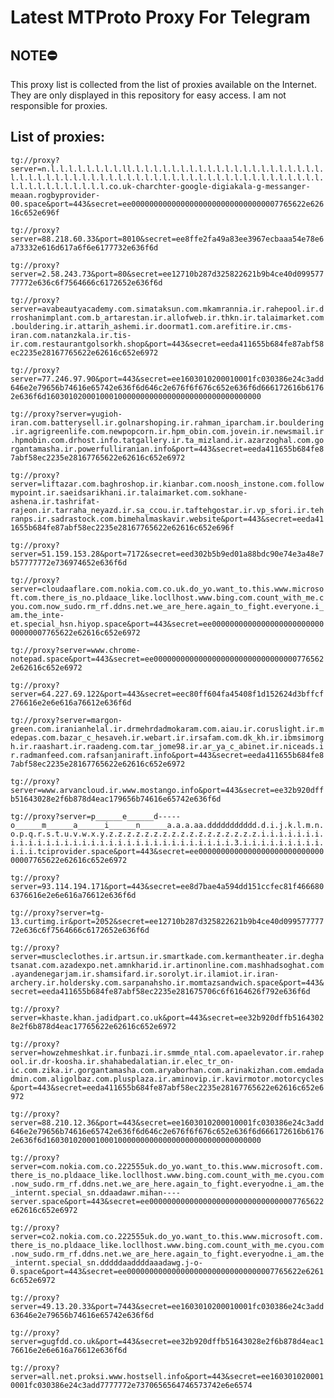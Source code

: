 # Latest MTProto Proxy For Telegram

## NOTE⛔

This proxy list is collected from the list of proxies available on the Internet. They are only displayed in this repository for easy access. I am not responsible for proxies.

## List of proxies:

`tg://proxy?server=n.l.l.l.l.l.l.l.l.ll.l.l.l.l.l.l.l.l.l.l.l.l.l.l.l.l.l.l.l.l.l.l.l.l.l.l.l.l.l.l.l.l.l.l.l.l.l.l.l.l.l.l.l.l.l.l.l.l.l.l.l.l.l.l.l.l.l.l.l.l.l.l.l.l.l.l.l.co.uk-charchter-google-digiakala-g-messanger-meaan.rogbyprovider-00.space&port=443&secret=ee000000000000000000000000000000007765622e62616c652e696f`

`tg://proxy?server=88.218.60.33&port=8010&secret=ee8ffe2fa49a83ee3967ecbaaa54e78e6a73332e616d617a6f6e6177732e636f6d`

`tg://proxy?server=2.58.243.73&port=80&secret=ee12710b287d325822621b9b4ce40d09957777772e636c6f7564666c6172652e636f6d`

`tg://proxy?server=avabeautyacademy.com.simataksun.com.mkamrannia.ir.rahepool.ir.drroshanimplant.com.b_artarestan.ir.allofweb.ir.thkn.ir.talaimarket.com.bouldering.ir.attarih_ashemi.ir.doormat1.com.arefitire.ir.cms-iran.com.natanzkala.ir.tis-ir.com.restaurantgolsorkh.shop&port=443&secret=eeda411655b684fe87abf58ec2235e28167765622e62616c652e6972`

`tg://proxy?server=77.246.97.90&port=443&secret=ee1603010200010001fc030386e24c3add646e2e79656b74616e65742e636f6d646c2e676f6f676c652e636f6d666172616b61762e636f6d160301020001000100000000000000000000000000000000`

`tg://proxy?server=yugioh-iran.com.batterysell.ir.golnarshoping.ir.rahman_iparcham.ir.bouldering.ir.agrigreenlife.com.newpopcorn.ir.hpm_obin.com.jovein.ir.newsmail.ir.hpmobin.com.drhost.info.tatgallery.ir.ta_mizland.ir.azarzoghal.com.gorgantamasha.ir.powerfulliranian.info&port=443&secret=eeda411655b684fe87abf58ec2235e28167765622e62616c652e6972`

`tg://proxy?server=liftazar.com.baghroshop.ir.kianbar.com.noosh_instone.com.followmypoint.ir.saeidsarikhani.ir.talaimarket.com.sokhane-ashena.ir.tashrifat-rajeon.ir.tarraha_neyazd.ir.sa_ccou.ir.taftehgostar.ir.vp_sfori.ir.tehranps.ir.sadrastock.com.bimehalmaskavir.website&port=443&secret=eeda411655b684fe87abf58ec2235e28167765622e62616c652e696f`

`tg://proxy?server=51.159.153.28&port=7172&secret=eed302b5b9ed01a88bdc90e74e3a48e7b57777772e736974652e636f6d`

`tg://proxy?server=cloudaaflare.com.nokia.com.co.uk.do_yo.want_to.this.www.microsoft.com.there_is_no.pldaace_like.locllhost.www.bing.com.count_with_me.cyou.com.now_sudo.rm_rf.ddns.net.we_are_here.again_to_fight.everyone.i_am.the_inte-et.special_hsn.hiyop.space&port=443&secret=ee000000000000000000000000000000007765622e62616c652e6972`

`tg://proxy?server=www.chrome-notepad.space&port=443&secret=ee000000000000000000000000000000007765622e62616c652e6972`

`tg://proxy?server=64.227.69.122&port=443&secret=eec80ff604fa45408f1d152624d3bffcf276616e2e6e616a76612e636f6d`

`tg://proxy?server=margon-green.com.iranianhelal.ir.drmehrdadmokaram.com.aiau.ir.coruslight.ir.medepas.com.bazar_c_hesaveh.ir.webart.ir.irsafam.com.dk_kh.ir.ibmsimorgh.ir.raashart.ir.raadeng.com.tar_jome98.ir.ar_ya_c_abinet.ir.niceads.ir.radmanfeed.com.rafsanjaniraft.info&port=443&secret=eeda411655b684fe87abf58ec2235e28167765622e62616c652e6972`

`tg://proxy?server=www.arvancloud.ir.www.mostango.info&port=443&secret=ee32b920dffb51643028e2f6b878d4eac179656b74616e65742e636f6d`

`tg://proxy?server=p______e______d-----o______m______a______i______n______a.a.a.aa.ddddddddddd.d.i.j.k.l.m.n.o.p.q.r.s.t.u.v.w.x.y.z.z.z.z.z.z.z.z.z.z.z.z.z.z.z.z.z.i.i.i.i.i.i.i.i.i.i.i.i.i.i.i.i.i.i.i.i.i.i.i.i.i.i.i.i.i.i.i.i.3.i.i.i.i.i.i.i.i.i.i.i.i.tciprovider.space&port=443&secret=ee000000000000000000000000000000007765622e62616c652e6972`

`tg://proxy?server=93.114.194.171&port=443&secret=ee8d7bae4a594dd151ccfec81f4666806376616e2e6e616a76612e636f6d`

`tg://proxy?server=tg-13.curtimg.ir&port=2052&secret=ee12710b287d325822621b9b4ce40d09957777772e636c6f7564666c6172652e636f6d`

`tg://proxy?server=muscleclothes.ir.artsun.ir.smartkade.com.kermantheater.ir.deghatsanat.com.azadexpo.net.amnkharid.ir.artinonline.com.mashhadsoghat.com.ayandenegarjam.ir.shamsifard.ir.sorolyt.ir.ilamiot.ir.iran-archery.ir.holdersky.com.sarpanahsho.ir.momtazsandwich.space&port=443&secret=eeda411655b684fe87abf58ec2235e281675706c6f6164626f792e636f6d`

`tg://proxy?server=khaste.khan.jadidpart.co.uk&port=443&secret=ee32b920dffb51643028e2f6b878d4eac17765622e62616c652e6972`

`tg://proxy?server=howzehmeshkat.ir.funbazi.ir.smmde_ntal.com.apaelevator.ir.rahepool.ir.dr-koosha.ir.shahabedalatian.ir.elec_tr_on-ic.com.zika.ir.gorgantamasha.com.aryaborhan.com.arinakizhan.com.emdadadmin.com.aligolbaz.com.plusplaza.ir.aminovip.ir.kavirmotor.motorcycles&port=443&secret=eeda411655b684fe87abf58ec2235e28167765622e62616c652e6972`

`tg://proxy?server=88.210.12.36&port=443&secret=ee1603010200010001fc030386e24c3add646e2e79656b74616e65742e636f6d646c2e676f6f676c652e636f6d666172616b61762e636f6d160301020001000100000000000000000000000000000000`

`tg://proxy?server=com.nokia.com.co.222555uk.do_yo.want_to.this.www.microsoft.com.there_is_no.pldaace_like.locllhost.www.bing.com.count_with_me.cyou.com.now_sudo.rm_rf.ddns.net.we_are_here.again_to_fight.everyodne.i_am.the_internt.special_sn.ddaadawr.mihan----server.space&port=443&secret=ee000000000000000000000000000000007765622e62616c652e6972`

`tg://proxy?server=co2.nokia.com.co.222555uk.do_yo.want_to.this.www.microsoft.com.there_is_no.pldaace_like.locllhost.www.bing.com.count_with_me.cyou.com.now_sudo.rm_rf.ddns.net.we_are_here.again_to_fight.everyodne.i_am.the_internt.special_sn.dddddaaddddaaadawg.j-o-0.space&port=443&secret=ee000000000000000000000000000000007765622e62616c652e6972`

`tg://proxy?server=49.13.20.33&port=7443&secret=ee1603010200010001fc030386e24c3add63646e2e79656b74616e65742e636f6d`

`tg://proxy?server=gugfdd.co.uk&port=443&secret=ee32b920dffb51643028e2f6b878d4eac176616e2e6e616a76612e636f6d`

`tg://proxy?server=all.net.proksi.www.hostsell.info&port=443&secret=ee1603010200010001fc030386e24c3add7777772e7370656564746573742e6e6574`

